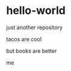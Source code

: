 # hello-world
just another repository


tacos are cool

but books are better

<sarcasm>
me
</sarcasm>
